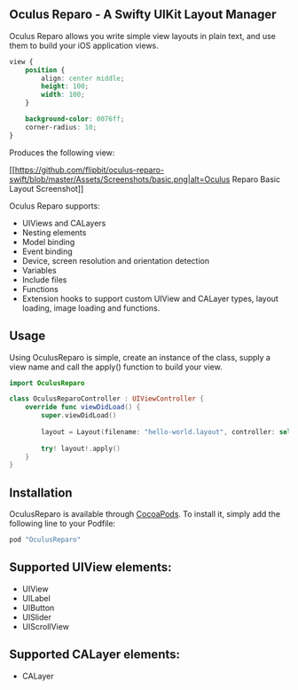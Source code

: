 ## Oculus Reparo - A Swifty UIKit Layout Manager

Oculus Reparo allows you write simple view layouts in plain text, and use them to build your iOS application views.

```css
view {
    position {
        align: center middle;
        height: 100;
        width: 100;
    }

    background-color: 0076ff;
    corner-radius: 10;
}
```

Produces the following view:

[[https://github.com/flipbit/oculus-reparo-swift/blob/master/Assets/Screenshots/basic.png|alt=Oculus Reparo Basic Layout Screenshot]]

Oculus Reparo supports:

* UIViews and CALayers
* Nesting elements
* Model binding
* Event binding
* Device, screen resolution and orientation detection
* Variables
* Include files
* Functions
* Extension hooks to support custom UIView and CALayer types, layout loading, image loading and functions.

## Usage

Using OculusReparo is simple, create an instance of the class, supply a view name and call the apply() function to build your view.

```swift
import OculusReparo

class OculusReparoController : UIViewController {
    override func viewDidLoad() {
        super.viewDidLoad()
        
        layout = Layout(filename: "hello-world.layout", controller: self)
        
        try! layout!.apply()
    }
}
```

## Installation

OculusReparo is available through [CocoaPods](http://cocoapods.org). To install
it, simply add the following line to your Podfile:

```ruby
pod "OculusReparo"
```

## Supported UIView elements:

* UIView
* UILabel
* UIButton
* UISlider
* UIScrollView

## Supported CALayer elements:

* CALayer
